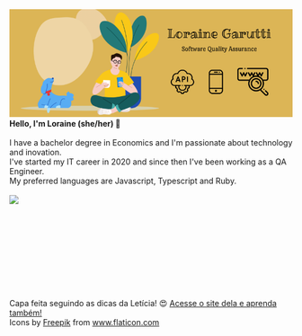 <img src="capa_github.png" alt="capa personalizada github">
<b>Hello, I'm Loraine (she/her) 👋</b>
<br><br>
I have a bachelor degree in Economics and I'm passionate about technology and inovation.<br>
I've started my IT career in 2020 and since then I've been working as a QA Engineer.<br>
My preferred languages are Javascript, Typescript and Ruby.
<br><br>

<img width="400px" align="left" src="https://github-readme-stats.vercel.app/api/top-langs/?username=lorainegarutti&hide=html&layout=compact&theme=buefy" />  
<br><br>
<br><br>
<br><br>
<br><br>
<br><br>

Capa feita seguindo as dicas da Letícia! 😍 <a target="_blank" href="https://dev.to/dii_lua/github-profile-como-fazer-54o0">Acesse o site dela e aprenda também!</a><br>
Icons by <a target="_blank" href="https://www.flaticon.com/br/autores/freepik" title="Freepik">Freepik</a> from <a href="https://www.flaticon.com/br/" title="Flaticon"> www.flaticon.com</a>
